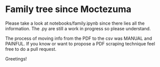 # Family tree since Moctezuma

Please take a look at notebooks/family.ipynb since there lies all the information.
The .py are still a work in progress so please understand.

The process of moving info from the PDF to the csv was MANUAL and PAINFUL. 
If you know or want to propose a PDF scraping technique feel free to do a pull request.

Greetings!